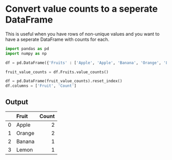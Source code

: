 # Convert value counts to a seperate DataFrame

This is useful when you have rows of non-unique values and you want to have a seperate DataFrame with counts for each.

```python
import pandas as pd
import numpy as np

df = pd.DataFrame({'Fruits' : ['Apple', 'Apple', 'Banana', 'Orange', 'Lemon', 'Orange']})

fruit_value_counts = df.Fruits.value_counts()

df = pd.DataFrame(fruit_value_counts).reset_index()
df.columns = ['Fruit', 'Count']
```

## Output

|    | Fruit   |   Count |
|---:|:--------|--------:|
|  0 | Apple   |       2 |
|  1 | Orange  |       2 |
|  2 | Banana  |       1 |
|  3 | Lemon   |       1 |